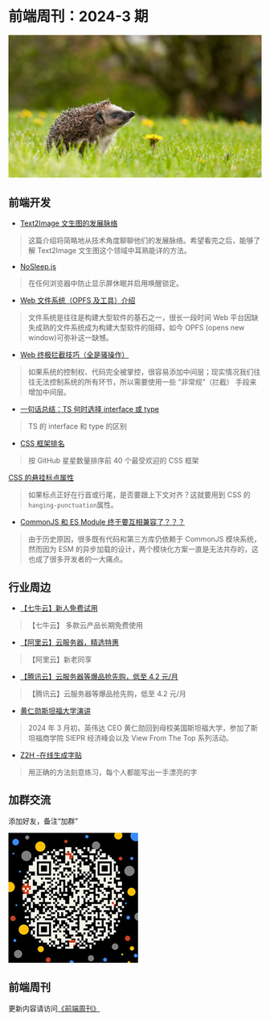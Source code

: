 # 前端周刊：2024-3 期

[![](/img/bing/20240408.jpeg?imageMogr2/thumbnail/960x)](https://www.bing.com/search?q=%E8%A5%BF%E6%AC%A7%E5%88%BA%E7%8C%AC)

## 前端开发

- [Text2Image 文生图的发展脉络](https://www.yuque.com/xinntao/nm1yxs/wvritz5ulgv3qriu)

> 这篇介绍将简略地从技术角度聊聊他们的发展脉络。希望看完之后，能够了解 Text2Image 文生图这个领域中耳熟能详的方法。

- [NoSleep.js](https://github.com/richtr/NoSleep.js/)

> 在任何浏览器中防止显示屏休眠并启用唤醒锁定。

- [Web 文件系统（OPFS 及工具）介绍](https://hughfenghen.github.io/posts/2024/03/14/web-storage-and-opfs/)

> 文件系统是往往是构建大型软件的基石之一，很长一段时间 Web 平台因缺失成熟的文件系统成为构建大型软件的阻碍，如今 OPFS (opens new window)可弥补这一缺憾。

- [Web 终极拦截技巧（全是骚操作）](https://hughfenghen.github.io/posts/2023/12/23/web-spy/)

> 如果系统的控制权、代码完全被掌控，很容易添加中间层；现实情况我们往往无法控制系统的所有环节，所以需要使用一些 “非常规”（拦截） 手段来增加中间层。

- [一句话总结：TS 何时选择 interface 或 type](https://hughfenghen.github.io/posts/2024/02/17/ts-choose-interface-type/)

> TS 的 interface 和 type 的区别

- [CSS 框架排名](https://www.ruanyifeng.com/blog/2024/03/weekly-issue-295.html)

> 按 GitHub 星星数量排序前 40 个最受欢迎的 CSS 框架

[CSS 的悬挂标点属性](https://www.ruanyifeng.com/blog/2024/03/weekly-issue-294.html)

> 如果标点正好在行首或行尾，是否要跟上下文对齐？这就要用到 CSS 的`hanging-punctuation`属性。

- [CommonJS 和 ES Module 终于要互相兼容了？？？](https://mp.weixin.qq.com/s/0_JtlCDOgF6Q_7dWDFtXAw)

> 由于历史原因，很多既有代码和第三方库仍依赖于 CommonJS 模块系统，然而因为 ESM 的异步加载的设计，两个模块化方案一直是无法共存的，这也成了很多开发者的一大痛点。

## 行业周边

- [【七牛云】新人免费试用](https://s.qiniu.com/vmUnIr)

> 【七牛云】 多款云产品长期免费使用

- [【阿里云】云服务器，精选特惠](https://www.aliyun.com/daily-act/ecs/activity_selection?userCode=y31qmczl)

> 【阿里云】新老同享

- [【腾讯云】云服务器等爆品抢先购，低至 4.2 元/月](https://cloud.tencent.com/act/cps/redirect?redirect=2446&cps_key=55b0d6026f97f5980bceec15fcefa0af&from=console)

> 【腾讯云】云服务器等爆品抢先购，低至 4.2 元/月

- [黄仁勋斯坦福大学演讲](https://www.ruanyifeng.com/blog/2024/03/weekly-issue-293.html)

> 2024 年 3 月初，英伟达 CEO 黄仁勋回到母校美国斯坦福大学，参加了斯坦福商学院 SIEPR 经济峰会以及 View From The Top 系列活动。

- [Z2H -在线生成字贴](https://paper.z2h.cn/)

> 用正确的方法刻意练习，每个人都能写出一手漂亮的字

## 加群交流

添加好友，备注“加群”

![refned_x](/img/a/refined-x.jpg)

## 前端周刊

更新内容请访问[《前端周刊》](https://frontend-weekly.com/)
